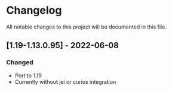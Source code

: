 # Changelog
All notable changes to this project will be documented in this file.

## [1.19-1.13.0.95] - 2022-06-08
### Changed
 - Port to 1.19
 - Currently without jei or curios integration